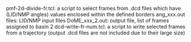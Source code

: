 pmf-2d-divide-fr.tcl: a script to select frames from .dcd files which have (LID/NMP angles) values enclosed within the defined borders
ang_xxx.out files: LID/NMP input files 
DoME_xxx_2.out: output file, list of frames assigned to basin 2
dcd-write-fr-num.tcl: a script to write selected frames from a trajectory
(output .dcd files are not included due to their large size)
